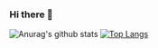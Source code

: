 ### Hi there 👋

![Anurag's github stats](https://github-readme-stats.vercel.app/api?username=LewChich&show_icons=true&theme=chartreuse-dark)
[![Top Langs](https://github-readme-stats.vercel.app/api/top-langs/?username=LewChich&layout=compact)](https://github.com/anuraghazra/github-readme-stats)

